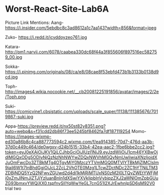 # Worst-React-Site-Lab6A
Picture Link Mentions:
Aang-https://i.insider.com/5ebdbc8c3ad8612a1c7aa143?width=856&format=jpeg

Zuko- https://i.redd.it/jcyddoyzeo761.jpg 

Katara- http://pm1.narvii.com/6078/caabea330dc68f44a3f855606f897516ec582759_00.jpg 

Sokka- https://i.pinimg.com/originals/08/ca/e8/08cae8f53ebfd473b1b3133b0138d9cd.jpg

Toph- http://images4.wikia.nocookie.net/__cb20081225191856/avatar/images/2/2e/Toph.png

Suki- https://comicvine1.cbsistatic.com/uploads/scale_super/11138/111385676/7019867-suki.jpg

Appa-https://preview.redd.it/nx50st82y8351.png?auto=webp&s=f31cdd2db86f73ee5245bf8462fa7df187119254
Momo-https://images-wixmp-ed30a86b8c4ca887773594c2.wixmp.com/f/ea914385-70d7-476d-aa3b-37d0c449c464/de0wgxv-d24b1515-33b4-42ea-aac2-1fbe6bbe2cc2.jpg?token=eyJ0eXAiOiJKV1QiLCJhbGciOiJIUzI1NiJ9.eyJzdWIiOiJ1cm46YXBwOjdlMGQxODg5ODIyNjQzNzNhNWYwZDQxNWVhMGQyNmUwIiwiaXNzIjoidXJuOmFwcDo3ZTBkMTg4OTgyMjY0MzczYTVmMGQ0MTVlYTBkMjZlMCIsIm9iaiI6W1t7InBhdGgiOiJcL2ZcL2VhOTE0Mzg1LTcwZDctNDc2ZC1hYTNiLTM3ZDBjNDQ5YzQ2NFwvZGUwd2d4di1kMjRiMTUxNS0zM2I0LTQyZWEtYWFjMi0xZmJlNmJiZTJjYzIuanBnIn1dXSwiYXVkIjpbInVybjpzZXJ2aWNlOmZpbGUuZG93bmxvYWQiXX0.tspfnvSIIYqWwYeGL7cnG51l2XJrEwhnIpSD6sM92V0
trial two

